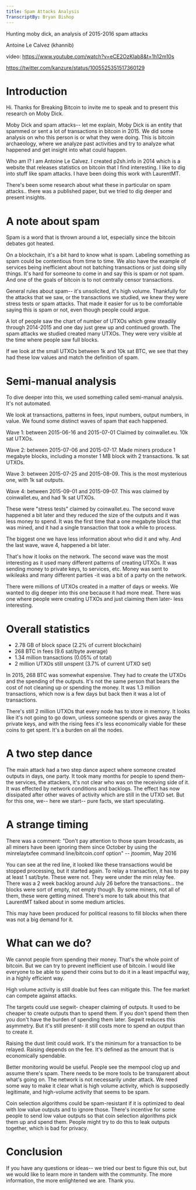 ```yaml
---
title: Spam Attacks Analysis
TranscriptBy: Bryan Bishop
---
```


Hunting moby dick, an analysis of 2015-2016 spam attacks

Antoine Le Calvez (khannib)

video: <https://www.youtube.com/watch?v=eCE2OzKIab8&t=1h12m10s>

<https://twitter.com/kanzure/status/1005525351517360129>

# Introduction

Hi. Thanks for Breaking Bitcoin to invite me to speak and to present this research on Moby Dick.

Moby Dick and spam attacks-- let me explain, Moby Dick is an entity that spammed or sent a lot of transactions in bitcoin in 2015. We did some analysis on who this person is or what they were doing. This is bitcoin archaeology, where we analyze past activities and try to analyze what happened and get insight into what could happen.

Who am I? I am Antoine Le Calvez. I created p2sh.info in 2014 which is a website that releases statistics on bitcoin that I find interesting. I like to dig into stuff like spam attacks. I have been doing this work with LaurentMT.

There's been some research about what these in particular on spam attacks.. there was a published paper, but we tried to dig deeper and present insights.

# A note about spam

Spam is a word that is thrown around a lot, especially since the bitcoin debates got heated.

On a blockchain, it's a bit hard to know what is spam. Labeling something as spam could be contentious from time to time. We also have the example of services being inefficient about not batching transactions or just doing silly things. It's hard for someone to come in and say this is spam or not spam. And one of the goals of bitcoin is to not centrally censor transactions.

General rules about spam-- it's unsolicited, it's high volume. Thankfully for the attacks that we saw, or the transactions we studied, we knew they were stress tests or spam attacks. That made it easier for us to be comfortable saying this is spam or not, even though people could argue.

A lot of people saw the chart of number of UTXOs which grew steadily through 2014-2015 and one day just grew up and continued growth. The spam attacks we studied created many UTXOs. They were very visible at the time where people saw full blocks.

If we look at the small UTXOs between 1k and 10k sat BTC, we see that they had these low values and match the definition of spam.

# Semi-manual analysis

To dive deeper into this, we used something called semi-manual analysis. It's not automated.

We look at transactions, patterns in fees, input numbers, output numbers, in value. We found some distinct waves of spam that each happened.

Wave 1: between 2015-06-16 and 2015-07-01 Claimed by coinwallet.eu. 10k sat UTXOs.

Wave 2: between 2015-07-06 and 2015-07-17. Made miners produce 1 megabyte blocks, including a monster 1 MB block with 2 transactions. 1k sat UTXOs.

Wave 3: between 2015-07-25 and 2015-08-09. This is the most mysterious one, with 1k sat outputs.

Wave 4: between 2015-09-01 and 2015-09-07. This was claimed by coinwallet.eu, and had 1k sat UTXOs.

These were "stress tests" claimed by coinwallet.eu. The second wave happened a bit later and they reduced the size of the outputs and it was less money to spend. It was the first time that a one megabyte block that was mined, and it had a single transaction that took a while to process.

The biggest one we have less information about who did it and why. And the last wave, wave 4, happened a bit later.

That's how it looks on the network. The second wave was the most interesting as it used many different patterns of creating UTXOs. It was sending money to private keys, to services, etc. Money was sent to wikileaks and many different parties -it was a bit of a party on the network.

There were millions of UTXOs created in a matter of days or weeks. We wanted to dig deeper into this one because it had more meat. There was one where people were creating UTXOs and just claiming them later- less interesting.

# Overall statistics

* 2.78 GB of block space (2.2% of current blockchain)
* 268 BTC in fees (9.6 sat/byte average)
* 1.34 million transactions (0.05% of total)
* 2 million UTXOs still unspent (3.7% of current UTXO set)

In 2015, 268 BTC was somewhat expensive. They had to create the UTXOs and the spending of the outputs. It's not the same person that bears the cost of not cleaning up or spending the money. It was 1.3 million transactions, which now is a few days but back then it was a lot of transactions.

There's still 2 million UTXOs that every node has to store in memory. It looks like it's not going to go down, unless someone spends or gives away the private keys, and with the rising fees it's less economically viable for these coins to get spent. It's a burden on all the nodes.

# A two step dance

The main attack had a two step dance aspect where someone created outputs in days, one party. It took many months for people to spend them- the services, the attackers, it's not clear who was on the receiving side of it. It was effected by network conditions and backlogs. The effect has now dissipated after other waves of activity which are still in the UTXO set. But for this one, we-- here we start-- pure facts, we start speculating.

# A strange timing

There was a comment: "Don't pay attention to those spam broadcasts, as all miners have been ignoring them since October by using the minrelaytxfee command line/bitcoin.conf option" -- jtoomim, May 2016

You can see at the red line, it looked like these transactions would be stopped processing, but it started again. To relay a transaction, it has to pay at least 1 sat/byte. These were not. They were under the min relay fee. There was a 2 week backlog around July 26 before the transactions... the blocks were sort of empty, not empty though. By some miners, not all of them, these were getting mined. There's more to talk about this that LaurentMT talked about in some medium articles.

This may have been produced for political reasons to fill blocks when there was not a big demand for it.

# What can we do?

We cannot people from spending their money. That's the whole point of bitcoin. But we can try to prevent inefficient use of bitcoin. I would like everyone to be able to spend their coins but to do it in a least impactful way, in a highly efficient way.

High volume activity is still doable but fees can mitigate this. The fee market can compete against attacks.

The targets could use segwit- cheaper claiming of outputs. It used to be cheaper to create outputs than to spend them. If you don't spend them then you don't have the burden of spending them later. Segwit reduces this asymmetry. But it's still present- it still costs more to spend an output than to create it.

Raising the dust limit could work. It's the minimum for a transaction to be relayed. Raising depends on the fee. It's defined as the amount that is economically spendable.

Better monitoring would be useful. People see the mempool clog up and assume there's spam. There needs to be more tools to be transparent about what's going on. The network is not necessarily under attack. We need some way to make it clear what is high volume activity, which is supposedly legitimate, and high-volume activity that seems to be spam.

Coin selection algorithms could be spam-resistant if it is optimized to deal with low value outputs and to ignore those. There's incentive for some people to send low value outputs so that coin selection algorithms pick them up and spend them. People might try to do this to leak outputs together, which is bad for privacy.

# Conclusion

If you have any questions or ideas-- we tried our best to figure this out, but we would like to learn more in tandem with the community. The more information, the more enlightened we are. Thank you.
